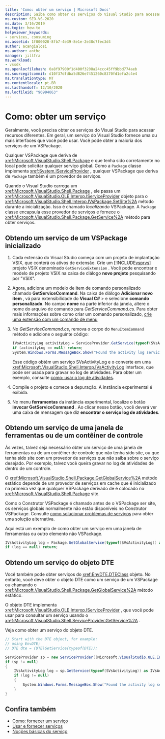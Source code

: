 ```yaml
---
title: 'Como: obter um serviço | Microsoft Docs'
description: Saiba como obter os serviços do Visual Studio para acessar recursos diferentes. Você pode obter a maioria dos serviços usando um VSPackage.
ms.custom: SEO-VS-2020
ms.date: 3/16/2019
ms.topic: how-to
helpviewer_keywords:
- services, consuming
ms.assetid: 1f000020-8fb7-4e39-8e1e-2e38c7fec3d4
author: acangialosi
ms.author: anthc
manager: jillfra
ms.workload:
- vssdk
ms.openlocfilehash: 0a8f97900f1d400f3208a24ccc45ff9bbd774aeb
ms.sourcegitcommit: d10f37dfdba5d826e7451260c8370fd1efa2c4e4
ms.translationtype: MT
ms.contentlocale: pt-BR
ms.lasthandoff: 12/10/2020
ms.locfileid: "96994063"
---
```

# <a name="how-to-get-a-service"></a>Como: obter um serviço

Geralmente, você precisa obter os serviços do Visual Studio para acessar recursos diferentes. Em geral, um serviço do Visual Studio fornece uma ou mais interfaces que você pode usar. Você pode obter a maioria dos serviços de um VSPackage.

Qualquer VSPackage que deriva de <xref:Microsoft.VisualStudio.Shell.Package> e que tenha sido corretamente no local pode solicitar qualquer serviço global. Como a `Package` classe implementa <xref:System.IServiceProvider> , qualquer VSPackage que deriva de `Package` também é um provedor de serviços.

Quando o Visual Studio carrega um <xref:Microsoft.VisualStudio.Shell.Package> , ele passa um <xref:Microsoft.VisualStudio.OLE.Interop.IServiceProvider> objeto para o <xref:Microsoft.VisualStudio.Shell.Interop.IVsPackage.SetSite%2A> método durante a inicialização. Isso é chamado *localizando* VSPackage. A `Package` classe encapsula esse provedor de serviços e fornece o <xref:Microsoft.VisualStudio.Shell.Package.GetService%2A> método para obter serviços.

## <a name="getting-a-service-from-an-initialized-vspackage"></a>Obtendo um serviço de um VSPackage inicializado

1. Cada extensão do Visual Studio começa com um projeto de implantação VSIX, que conterá os ativos de extensão. Crie um [!INCLUDE[vsprvs](../code-quality/includes/vsprvs_md.md)] projeto VSIX denominado `GetServiceExtension` . Você pode encontrar o modelo de projeto VSIX na caixa de diálogo **novo projeto** pesquisando por "VSIX".

2. Agora, adicione um modelo de item de comando personalizado chamado **GetServiceCommand**. Na caixa de diálogo **Adicionar novo item** , vá para extensibilidade do **Visual C#**  >   e selecione **comando personalizado**. No campo **nome** na parte inferior da janela, altere o nome do arquivo de comando para *GetServiceCommand.cs*. Para obter mais informações sobre como criar um comando personalizado, [crie uma extensão com um comando de menu](../extensibility/creating-an-extension-with-a-menu-command.md)

3. No *GetServiceCommand.cs*, remova o corpo do `MenuItemCommand` método e adicione o seguinte código:

   ```csharp
   IVsActivityLog activityLog = ServiceProvider.GetService(typeof(SVsActivityLog)) as IVsActivityLog;
   if (activityLog == null) return;
   System.Windows.Forms.MessageBox.Show("Found the activity log service.");

   ```

    Esse código obtém um serviço SVsActivityLog e o converte em uma <xref:Microsoft.VisualStudio.Shell.Interop.IVsActivityLog> interface, que pode ser usada para gravar no log de atividades. Para obter um exemplo, consulte [como: usar o log de atividades](../extensibility/how-to-use-the-activity-log.md).

4. Compile o projeto e comece a depuração. A instância experimental é exibida.

5. No menu **ferramentas** da instância experimental, localize o botão **invocar GetServiceCommand** . Ao clicar nesse botão, você deverá ver uma caixa de mensagem que diz **encontrar o serviço log de atividades.**

## <a name="getting-a-service-from-a-tool-window-or-control-container"></a>Obtendo um serviço de uma janela de ferramentas ou de um contêiner de controle

Às vezes, talvez seja necessário obter um serviço de uma janela de ferramentas ou de um contêiner de controle que não tenha sido site, ou que tenha sido site com um provedor de serviços que não saiba sobre o serviço desejado. Por exemplo, talvez você queira gravar no log de atividades de dentro de um controle.

O <xref:Microsoft.VisualStudio.Shell.Package.GetGlobalService%2A> método estático depende de um provedor de serviços em cache que é inicializado na primeira vez que qualquer VSPackage derivado de é colocado no <xref:Microsoft.VisualStudio.Shell.Package> site.

Como o Construtor VSPackage é chamado antes de o VSPackage ser site, os serviços globais normalmente não estão disponíveis no Construtor VSPackage. Consulte [como solucionar problemas de serviços](../extensibility/how-to-troubleshoot-services.md) para obter uma solução alternativa.

Aqui está um exemplo de como obter um serviço em uma janela de ferramentas ou outro elemento não VSPackage.

```csharp
IVsActivityLog log = Package.GetGlobalService(typeof(SVsActivityLog)) as IVsActivityLog;
if (log == null) return;
```

## <a name="getting-a-service-from-the-dte-object"></a>Obtendo um serviço do objeto DTE

Você também pode obter serviços do <xref:EnvDTE.DTEClass> objeto. No entanto, você deve obter o objeto DTE como um serviço de um VSPackage ou chamando o <xref:Microsoft.VisualStudio.Shell.Package.GetGlobalService%2A> método estático.

O objeto DTE implementa <xref:Microsoft.VisualStudio.OLE.Interop.IServiceProvider> , que você pode usar para consultar um serviço usando o <xref:Microsoft.VisualStudio.Shell.ServiceProvider.GetService%2A> .

Veja como obter um serviço do objeto DTE.

```csharp
// Start with the DTE object, for example: 
// using EnvDTE;
// DTE dte = (DTE)GetService(typeof(DTE));

ServiceProvider sp = new ServiceProvider((Microsoft.VisualStudio.OLE.Interop.IServiceProvider)dte);
if (sp != null)
{
    IVsActivityLog log = sp.GetService(typeof(SVsActivityLog)) as IVsActivityLog;
    if (log != null)
    {
        System.Windows.Forms.MessageBox.Show("Found the activity log service.");
    }
}
```

## <a name="see-also"></a>Confira também

- [Como: fornecer um serviço](../extensibility/how-to-provide-a-service.md)
- [Usar e fornecer serviços](../extensibility/using-and-providing-services.md)
- [Noções básicas do serviço](../extensibility/internals/service-essentials.md)
